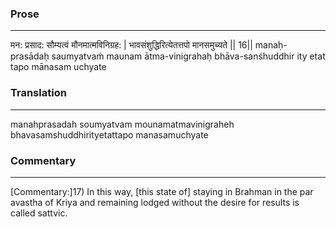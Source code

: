 ### Prose 
 --- 
मन: प्रसाद: सौम्यत्वं मौनमात्मविनिग्रह: |
भावसंशुद्धिरित्येतत्तपो मानसमुच्यते || 16||
manaḥ-prasādaḥ saumyatvaṁ maunam ātma-vinigrahaḥ
bhāva-sanśhuddhir ity etat tapo mānasam uchyate

### Translation 
 --- 
manahprasadah soumyatvam mounamatmavinigraheh bhavasamshuddhirityetattapo manasamuchyate

### Commentary 
 --- 
[Commentary:]17) In this way, [this state of] staying in Brahman in the par avastha of Kriya and remaining lodged without the desire for results is called sattvic.
